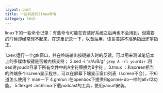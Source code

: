 ```yaml
---
layout: post
title: 一些有用的linux命令
category: tech
---
```


linux下的一些命令记录：有些命令可能在安装好系统之后再也不会用到，但需要的时候却经常想不起来，在这里记录一下，以备后用，语言描述不准确指出还望指正。

1.xev:运行一个gtk窗口，并在终端输出按键输入时的反馈，可以用来测试笔记本上的多媒体按键是否被内核支持；
2.sed -i “s/A/B/g” `grep A -rl yourdir` :用sed讲youdir目录下所有文件中的A字符替换为B字符；
3.tmux ：和screen相当的终端多个screen显示程序，可以在屏幕下端显示窗口列表（screen不会），不知道怎么使用？ man一下
4.gmrun :在openbox下提供和gonme-do一样的alt+f2功能。
5.flexget :archlinux下载podcast的工具，使用yaourt安装。
